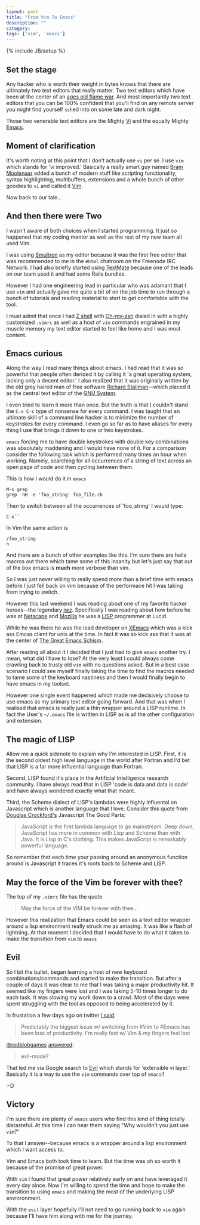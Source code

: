 ```yaml
---
layout: post
title: "From Vim To Emacs"
description: ""
category: 
tags: ['vim', 'emacs']
---
```

{% include JB/setup %}

## Set the stage

Any hacker who is worth their weight in bytes knows that there are ultimately two text editors that really matter. Two text editors which have been at the center of an [ages old flame war](http://en.wikipedia.org/wiki/Editor_war). And most importantly two text editors that you can be 100% confident that you'll find on any remote server you might find yourself `ssh`ed into on some late and dark night.

Those two venerable text editors are the Mighty [Vi](http://en.wikipedia.org/wiki/Vi) and the equally Mighty [Emacs](https://en.wikipedia.org/wiki/Emacs).

## Moment of clarification

It's worth noting at this point that I don't actually use `vi` per se. I use `vim` which stands for 'vi improved.' Basically a really smart guy named [Bram Moolenaar](http://en.wikipedia.org/wiki/Bram_Moolenaar) added a bunch of modern stuff like scripting functionality, syntax highlighting, multibuffers, extensions and a whole bunch of other goodies to `vi` and called it [Vim](http://www.vim.org/). 

Now back to our tale...

## And then there were Two

I wasn't aware of both choices when I started programming. It just so happened that my coding mentor as well as the rest of my new team all used Vim.

I was using [Smultron](http://en.wikipedia.org/wiki/Smultron) as my editor because it was the first free editor that was recommended to me in the `#html` chatroom on the Freenode IRC Network. I had also briefly started using [TextMate](http://en.wikipedia.org/wiki/TextMate) because one of the leads on our team used it and had some Rails bundles.

However I had one engineering lead in particular who was adamant that I use `vim` and actually gave me quite a bit of on the job time to run through a bunch of tutorials and reading material to start to get comfortable with the tool.
 
I must admit that once I had [Z shell](http://en.wikipedia.org/wiki/Z_shell) with [Oh-my-zsh](https://github.com/robbyrussell/oh-my-zsh) dialed in with a highly customized `.vimrc` as well as a host of `vim` commands engrained in my muscle memory my text editor started to feel like home and I was most content. 

## Emacs curious

Along the way I read many things about emacs. I had read that it was so powerful that people often derided it by calling it 'a great operating system, lacking only a decent editor.' I also realized that it was originally written by the old grey haired man of free software [Richard Stallman](http://en.wikipedia.org/wiki/Richard_Stallman)--which placed it as the central text editor of the [GNU System](http://en.wikipedia.org/wiki/GNU).

I even tried to learn it more than once. But the truth is that I couldn't stand the `C-x C-c` type of nonsense for every command. I was taught that an ultimate skill of a command line hacker is to minimize the number of keystrokes for every command. I even go so far as to have aliases for every thing I use that brings it down to one or two keystrokes. 

`emacs` forcing me to have double keystrokes with double key combinations was absolutely maddening and I would have none of it. For a comparison consider the following task which is performed many times an hour when working. Namely, searching for all occurrences of a string of text across an open page of code and then cycling between them.

This is how I would do it in `emacs`

    M-x grep
    grep -nH -e 'foo_string' foo_file.rb

Then to switch between all the occurrences of 'foo_string' I would type:

    C-x``

In Vim the same action is

    /foo_string
    n
    
And there are a bunch of other examples like this. I'm sure there are hella macros out there which tame some of this insanity but let's just say that out of the box emacs is **much** more verbose than vim.

So I was just never willing to really spend more than a brief time with emacs before I just fell back on vim because of the performace hit I was taking from trying to switch.

However this last weekend I was reading about one of my favorite hacker heroes--the legendary [jwz](http://www.jwz.org/). Specifically I was reading about how before he was at [Netscape](http://en.wikipedia.org/wiki/Netscape) and [Mozilla](http://en.wikipedia.org/wiki/Mozilla) he was a [LISP](http://goo.gl/c0R5a) programmer at Lucid. 

While he was there he was the lead developer on [XEmacs](http://en.wikipedia.org/wiki/XEmacs) which was a kick ass Emcas client for unix at the time. In fact it was so kick ass that it was at the center of [The Great Emacs Schism](http://www.jwz.org/doc/lemacs.html).

After reading all about it I decided that I just had to give `emacs` another try. I mean, what did I have to lose? At the very least I could always come crawling back to trusty old `vim` with no questions asked. But in a best case scenario I could see myself finally taking the time to find the macros needed to tame some of the keyboard nastiness and then I would finally begin to have emacs in my toolset.

However one single event happened which made me decisively choose to use emacs as my primary text editor going forward. And that was when I realised that emacs is really just a thin wrapper around a LISP runtime. In fact the User's `~/.emacs` file is written in LISP as is all the other configuration and extension.

## The magic of LISP

Allow me a quick sidenote to explain why I'm interested in LISP. First, it is the second oldest high level language in the world after Fortran and I'd bet that LISP is a far more influential language than Fortran. 

Second, LISP found it's place in the Artificial Intelligence research community. I have always read that in LISP 'code is data and data is code' and have always wondered exactly what that meant.

Third, the Scheme dialect of LISP's lambdas were highly influental on Javascript which is another language that I love. Consider this quote from [Douglas Crockford's](http://en.wikipedia.org/wiki/Douglas_Crockford) Javascript The Good Parts:

> JavaScript is the first lambda language to go mainstream. Deep down, JavaScript has more in common with Lisp and Scheme than with Java. It is Lisp in C's clothing. This makes JavaScript is remarkably powerful language.

So remember that each time your passing around an anonymous function around is Javascript it traces it's roots back to Scheme and LISP.

## May the force of the Vim be forever with thee?
 
The top of my `.vimrc` file has the quote

> May the force of the VIM be forever with thee...

However this realization that Emacs could be seen as a text editor wrapper around a lisp environment really struck me as amazing. It was like a flash of lightning. At that moment I decided that I would have to do what it takes to make the transition from `vim` to `emacs`

## Evil

So I bit the bullet, began learning a host of new keyboard combinations/commands and started to make the transition. But after a couple of days it was clear to me that I was taking a major productivity hit. It seemed like my fingers were lost and I was taking 5-10 times longer to do each task. It was slowing my work down to a crawl. Most of the days were spent struggling with the tool as opposed to being accelerated by it.

In frustation a few days ago on twitter [I said](https://twitter.com/cgcardona/status/351739836564111360):

> Predictably the biggest issue w/ switching from #Vim to #Emacs has been loss of productivity. I'm really fast w/ Vim & my fingers feel lost

[@redblobgames](https://twitter.com/redblobgames/) [answered](https://twitter.com/redblobgames/status/351924335985963008):

> evil-mode?

That led me via Google search to [Evil](http://www.emacswiki.org/emacs/Evil) which stands for 'extensible vi layer.' Basically it is a way to use the `vim` commands over top of `emacs`!!

:-D

## Victory

I'm sure there are plenty of `emacs` users who find this kind of thing totally distasteful. At this time I can hear them saying "Why wouldn't you just use `vim`?" 

To that I answer--because emacs is a wrapper around a lisp environment which I want access to. 

Vim and Emacs both took time to learn. But the time was oh so worth it because of the promise of great power. 

With `vim` I found that great power relatively early on and have leveraged it every day since. Now I'm willing to spend the time and hope to make the transition to using `emacs` and making the most of the underlying LISP envinronment.

With the `evil` layer hopefully I'll not need to go running back to `vim` again because I'll have him along with me for the journey.